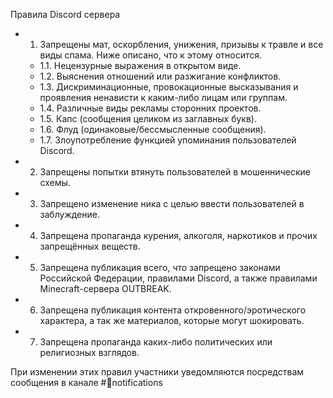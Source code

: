 Правила Discord сервера

- 1. Запрещены мат, оскорбления, унижения, призывы к травле и все виды спама. Ниже описано, что к этому относится.
    - 1.1. Нецензурные выражения в открытом виде.
    - 1.2. Выяснения отношений или разжигание конфликтов.
    - 1.3. Дискриминационные, провокационные высказывания и проявления ненависти к каким-либо лицам или группам.
    - 1.4. Различные виды рекламы сторонних проектов.
    - 1.5. Капс (сообщения целиком из заглавных букв).
    - 1.6. Флуд (одинаковые/бессмысленные сообщения).
    - 1.7. Злоупотребление функцией упоминания пользователей Discord.

- 2. Запрещены попытки втянуть пользователей в мошеннические схемы.

- 3. Запрещено изменение ника с целью ввести пользователей в заблуждение.

- 4. Запрещена пропаганда курения, алкоголя, наркотиков и прочих запрещённых веществ.

- 5. Запрещена публикация всего, что запрещено законами Российской Федерации, правилами Discord, а также правилами Minecraft-сервера OUTBREAK.

- 6. Запрещена публикация контента откровенного/эротического характера, а так же материалов, которые могут шокировать.

- 7. Запрещена пропаганда каких-либо политических или религиозных взглядов.

При изменении этих правил участники уведомляются посредствам сообщения в канале #📢notifications